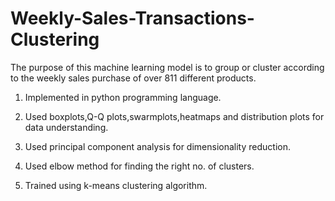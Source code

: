 # Weekly-Sales-Transactions-Clustering
The purpose of this machine learning model is to group or cluster according to the weekly sales purchase of over 811 different products.

1. Implemented in python programming language.

2. Used boxplots,Q-Q plots,swarmplots,heatmaps and distribution plots for data understanding. 

3. Used principal component analysis for dimensionality reduction.

4. Used elbow method for finding the right no. of clusters.

5. Trained using k-means clustering algorithm.
